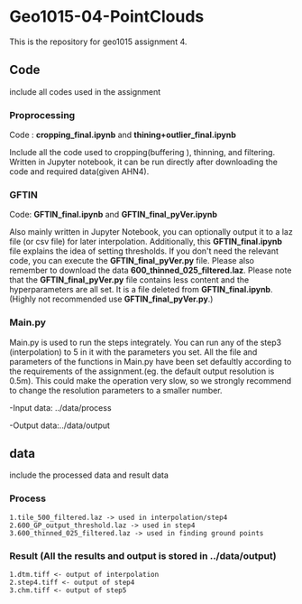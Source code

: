 # Geo1015-04-PointClouds
This is the repository for geo1015 assignment 4.
## Code 
include all codes used in the assignment
### Proprocessing
Code : **cropping_final.ipynb** and **thining+outlier_final.ipynb**

Include all the code used to cropping(buffering ), thinning, and filtering. 
Written in Jupyter notebook, it can be run directly after downloading the code and required data(given AHN4).
### GFTIN
Code: **GFTIN_final.ipynb** and **GFTIN_final_pyVer.ipynb**

Also mainly written in Jupyter Notebook, you can optionally output it to a laz file (or csv file) for later interpolation.
Additionally, this **GFTIN_final.ipynb** file explains the idea of ​​setting thresholds. If you don't need the relevant code, you can execute the **GFTIN_final_pyVer.py** file. Please also remember to download the data **600_thinned_025_filtered.laz**. Please note that the **GFTIN_final_pyVer.py** file contains less content and the hyperparameters are all set. It is a file deleted from **GFTIN_final.ipynb**.(Highly not recommended use **GFTIN_final_pyVer.py**.)

### Main.py
Main.py is used to run the steps integrately.
You can run any of the step3 (interpolation) to 5 in it with the parameters you set.
All the file and parameters of the functions in Main.py have been set defaultly according to the requirements of the assignment.(eg. the default output resolution is 0.5m).
This could make the operation very slow, so we strongly recommend to change the resolution parameters to a smaller number.

-Input data: ../data/process

-Output data:../data/output
## data
  include the processed data and result data 
### Process
    1.tile_500_filtered.laz -> used in interpolation/step4
    2.600_GP_output_threshold.laz -> used in step4
    3.600_thinned_025_filtered.laz -> used in finding ground points
### Result (All the results and output is stored in ../data/output)
    1.dtm.tiff <- output of interpolation
    2.step4.tiff <- output of step4
    3.chm.tiff <- output of step5
